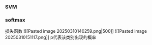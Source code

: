 ### SVM

### softmax
损失函数
![[Pasted image 20250310140259.png|500]]
![[Pasted image 20250310151117.png]]
p代表该类别出现的概率
